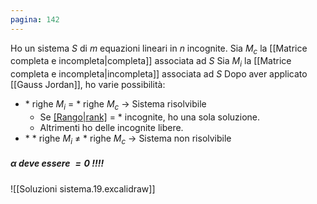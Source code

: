```yaml
---
pagina: 142
---
```

Ho un sistema $S$ di $m$ equazioni lineari in $n$ incognite.
Sia $M_c$ la [[Matrice completa e incompleta|completa]] associata ad $S$
Sia $M_i$ la [[Matrice completa e incompleta|incompleta]] associata ad $S$
Dopo aver applicato [[Gauss Jordan]], ho varie possibilità:
- $*$ righe $M_i$ = $*$ righe $M_c$ -> Sistema risolvibile
	- Se [[Rango|rank]]($M_c$) = $*$ incognite, ho una sola soluzione.
	- Altrimenti ho delle incognite libere.
- $*$ $*$ righe $M_i$ $\not=$ $*$ righe $M_c$ -> Sistema non risolvibile
##### $\alpha$ deve essere $=0$ !!!!
![[Soluzioni sistema.19.excalidraw]]